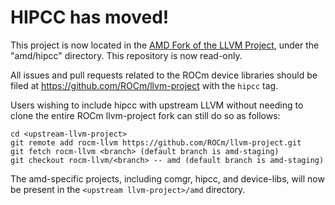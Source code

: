 # HIPCC has moved!

This project is now located in the
[AMD Fork of the LLVM Project](https://github.com/ROCm/llvm-project), under the
"amd/hipcc" directory. This repository is now read-only.

All issues and pull requests related to the ROCm device libraries should be
filed at https://github.com/ROCm/llvm-project with the `hipcc` tag.

Users wishing to include hipcc with upstream LLVM without needing to clone the
entire ROCm llvm-project fork can still do so as follows:

    cd <upstream-llvm-project>
    git remote add rocm-llvm https://github.com/ROCm/llvm-project.git
    git fetch rocm-llvm <branch> (default branch is amd-staging)
    git checkout rocm-llvm/<branch> -- amd (default branch is amd-staging)

The amd-specific projects, including comgr, hipcc, and device-libs, will now be
present in the `<upstream llvm-project>/amd` directory.
